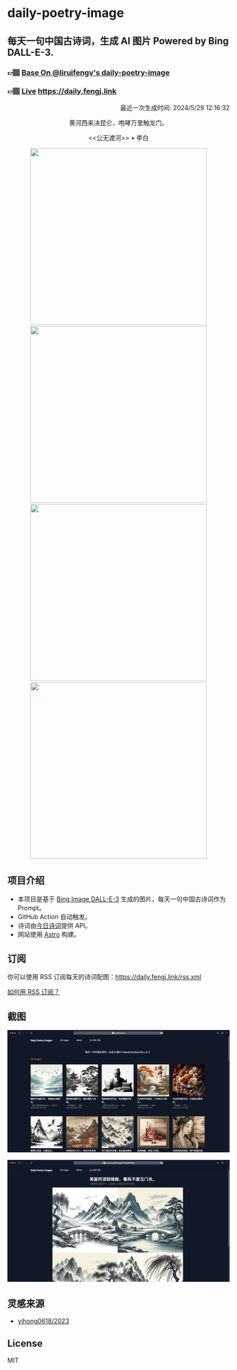 
# daily-poetry-image

## 每天一句中国古诗词，生成 AI 图片 Powered by Bing DALL-E-3.

### 👉🏽 [Base On @liruifengv's daily-poetry-image](https://github.com/liruifengv/daily-poetry-image)

### 👉🏽 [Live](https://daily.fengj.link) https://daily.fengj.link

<p align="right">
  最近一次生成时间: 2024/5/29 12:16:32
</p>
<p align="center">
黄河西来决昆仑，咆哮万里触龙门。
</p>
<p align="center">
<<公无渡河>> • 李白
</p>
<p align="center">
<img src="https://tse1.mm.bing.net/th/id/OIG3.NzCx6FA.ab_k5qBleAxK" height="400" width="400" />
<img src="https://tse1.mm.bing.net/th/id/OIG3.UC0OxX4gP9l3Jk4BD7N6" height="400" width="400" />
<img src="https://tse2.mm.bing.net/th/id/OIG3.EorEIxPhodn1TT8338Jy" height="400" width="400" />
<img src="https://tse3.mm.bing.net/th/id/OIG3.ZojUQm0lY5hDmGeuR4bX" height="400" width="400" />
</p>

## 项目介绍

-   本项目是基于 [Bing Image DALL-E-3](https://www.bing.com/images/create) 生成的图片，每天一句中国古诗词作为 Prompt。
-   GitHub Action 自动触发。
-   诗词由[今日诗词](https://www.jinrishici.com/)提供 API。
-   网站使用 [Astro](https://astro.build) 构建。

## 订阅

你可以使用 RSS 订阅每天的诗词配图：https://daily.fengj.link/rss.xml

[如何用 RSS 订阅？](https://zhuanlan.zhihu.com/p/55026716)

## 截图

![图片列表](./screenshots/Snipaste_2023-12-28_21-00-26.png)

![图片详情](./screenshots/Snipaste_2023-12-28_21-00-53.png)

## 灵感来源

-   [yihong0618/2023](https://github.com/yihong0618/2023)

## License

MIT
